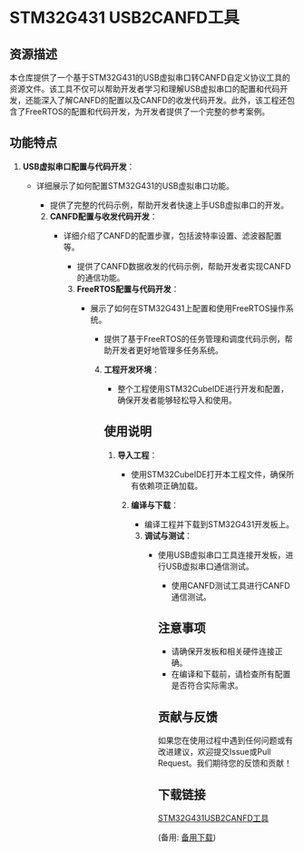 # STM32G431 USB2CANFD工具

## 资源描述

本仓库提供了一个基于STM32G431的USB虚拟串口转CANFD自定义协议工具的资源文件。该工具不仅可以帮助开发者学习和理解USB虚拟串口的配置和代码开发，还能深入了解CANFD的配置以及CANFD的收发代码开发。此外，该工程还包含了FreeRTOS的配置和代码开发，为开发者提供了一个完整的参考案例。

## 功能特点

1. **USB虚拟串口配置与代码开发**：
   - 详细展示了如何配置STM32G431的USB虚拟串口功能。
      - 提供了完整的代码示例，帮助开发者快速上手USB虚拟串口的开发。

      2. **CANFD配置与收发代码开发**：
         - 详细介绍了CANFD的配置步骤，包括波特率设置、滤波器配置等。
            - 提供了CANFD数据收发的代码示例，帮助开发者实现CANFD的通信功能。

            3. **FreeRTOS配置与代码开发**：
               - 展示了如何在STM32G431上配置和使用FreeRTOS操作系统。
                  - 提供了基于FreeRTOS的任务管理和调度代码示例，帮助开发者更好地管理多任务系统。

                  4. **工程开发环境**：
                     - 整个工程使用STM32CubeIDE进行开发和配置，确保开发者能够轻松导入和使用。

                     ## 使用说明

                     1. **导入工程**：
                        - 使用STM32CubeIDE打开本工程文件，确保所有依赖项正确加载。

                        2. **编译与下载**：
                           - 编译工程并下载到STM32G431开发板上。

                           3. **调试与测试**：
                              - 使用USB虚拟串口工具连接开发板，进行USB虚拟串口通信测试。
                                 - 使用CANFD测试工具进行CANFD通信测试。

                                 ## 注意事项

                                 - 请确保开发板和相关硬件连接正确。
                                 - 在编译和下载前，请检查所有配置是否符合实际需求。

                                 ## 贡献与反馈

                                 如果您在使用过程中遇到任何问题或有改进建议，欢迎提交Issue或Pull Request。我们期待您的反馈和贡献！

                                 ## 下载链接
                                 [STM32G431USB2CANFD工具](https://pan.quark.cn/s/17992d05099b) 

                                 (备用: [备用下载](https://pan.baidu.com/s/1xUmrZJHEa84zj3F_5m_EtQ?pwd=1234))

